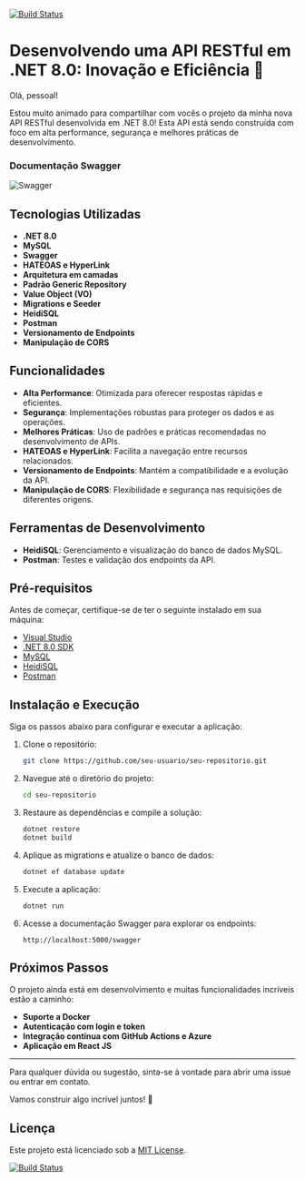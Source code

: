 [![Build Status](https://app.travis-ci.com/leosilvajr/RestWithASP-NET.svg?token=L5LsRz6cyFKSiL84guc5&branch=main)](https://app.travis-ci.com/leosilvajr/RestWithASP-NET)


# Desenvolvendo uma API RESTful em .NET 8.0: Inovação e Eficiência 🚀

Olá, pessoal!

Estou muito animado para compartilhar com vocês o projeto da minha nova API RESTful desenvolvida em .NET 8.0! Esta API está sendo construída com foco em alta performance, segurança e melhores práticas de desenvolvimento.

### Documentação Swagger
![Swagger](https://i.ibb.co/qWD0GHd/1719440791554.jpg)

## Tecnologias Utilizadas

- **.NET 8.0**
- **MySQL**
- **Swagger**
- **HATEOAS e HyperLink**
- **Arquitetura em camadas**
- **Padrão Generic Repository**
- **Value Object (VO)**
- **Migrations e Seeder**
- **HeidiSQL**
- **Postman**
- **Versionamento de Endpoints**
- **Manipulação de CORS**

## Funcionalidades

- **Alta Performance**: Otimizada para oferecer respostas rápidas e eficientes.
- **Segurança**: Implementações robustas para proteger os dados e as operações.
- **Melhores Práticas**: Uso de padrões e práticas recomendadas no desenvolvimento de APIs.
- **HATEOAS e HyperLink**: Facilita a navegação entre recursos relacionados.
- **Versionamento de Endpoints**: Mantém a compatibilidade e a evolução da API.
- **Manipulação de CORS**: Flexibilidade e segurança nas requisições de diferentes origens.

## Ferramentas de Desenvolvimento

- **HeidiSQL**: Gerenciamento e visualização do banco de dados MySQL.
- **Postman**: Testes e validação dos endpoints da API.

## Pré-requisitos

Antes de começar, certifique-se de ter o seguinte instalado em sua máquina:

- [Visual Studio](https://visualstudio.microsoft.com/)
- [.NET 8.0 SDK](https://dotnet.microsoft.com/download/dotnet/8.0)
- [MySQL](https://www.mysql.com/)
- [HeidiSQL](https://www.heidisql.com/)
- [Postman](https://www.postman.com/)

## Instalação e Execução

Siga os passos abaixo para configurar e executar a aplicação:

1. Clone o repositório:
    ```bash
    git clone https://github.com/seu-usuario/seu-repositorio.git
    ```

2. Navegue até o diretório do projeto:
    ```bash
    cd seu-repositorio
    ```

3. Restaure as dependências e compile a solução:
    ```bash
    dotnet restore
    dotnet build
    ```

4. Aplique as migrations e atualize o banco de dados:
    ```bash
    dotnet ef database update
    ```

5. Execute a aplicação:
    ```bash
    dotnet run
    ```

6. Acesse a documentação Swagger para explorar os endpoints:
    ```
    http://localhost:5000/swagger
    ```

## Próximos Passos

O projeto ainda está em desenvolvimento e muitas funcionalidades incríveis estão a caminho:

- **Suporte a Docker**
- **Autenticação com login e token**
- **Integração contínua com GitHub Actions e Azure**
- **Aplicação em React JS**

---

Para qualquer dúvida ou sugestão, sinta-se à vontade para abrir uma issue ou entrar em contato.

Vamos construir algo incrível juntos! 🚀

## Licença

Este projeto está licenciado sob a [MIT License](LICENSE).

[![Build Status](https://app.travis-ci.com/leosilvajr/RestWithASP-NET.svg?token=L5LsRz6cyFKSiL84guc5&branch=main)](https://app.travis-ci.com/leosilvajr/RestWithASP-NET)